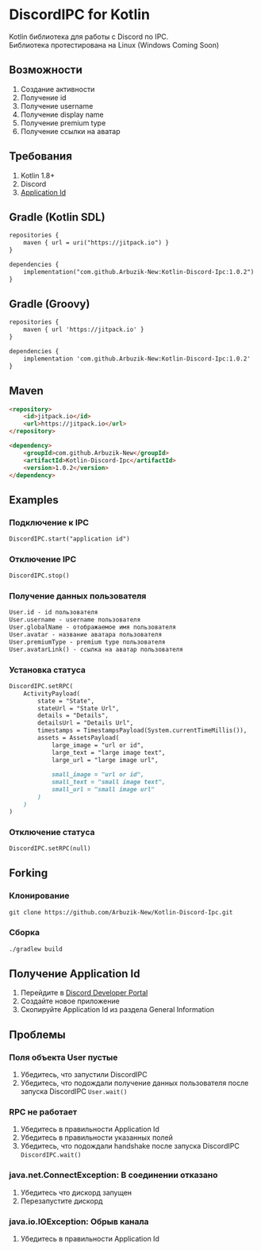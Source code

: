# DiscordIPC for Kotlin

Kotlin библиотека для работы с Discord по IPC.\
Библиотека протестирована на Linux (Windows Coming Soon)

## Возможности
1. Создание активности
2. Получение id
3. Получение username
4. Получение display name
5. Получение premium type
6. Получение ссылки на аватар

## Требования
1. Kotlin 1.8+
2. Discord
3. [Application Id](https://discord.com/developers/applications)

## Gradle (Kotlin SDL)
```markdown
repositories {
    maven { url = uri("https://jitpack.io") }
}

dependencies {
    implementation("com.github.Arbuzik-New:Kotlin-Discord-Ipc:1.0.2")
}
```

## Gradle (Groovy)
```markdown
repositories {
    maven { url 'https://jitpack.io' }
}

dependencies {
    implementation 'com.github.Arbuzik-New:Kotlin-Discord-Ipc:1.0.2'
}
```

## Maven
```markdown
<repository>
	<id>jitpack.io</id>
    <url>https://jitpack.io</url>
</repository>

<dependency>
    <groupId>com.github.Arbuzik-New</groupId>
    <artifactId>Kotlin-Discord-Ipc</artifactId>
    <version>1.0.2</version>
</dependency>
```

## Examples
### Подключение к IPC
```markdown
DiscordIPC.start("application id")
```

### Отключение IPC
```markdown
DiscordIPC.stop()
```

### Получение данных пользователя
```markdown
User.id - id пользователя
User.username - username пользователя
User.globalName - отображаемое имя пользователя
User.avatar - название аватара пользователя
User.premiumType - premium type пользователя
User.avatarLink() - ссылка на аватар пользователя
```

### Установка статуса
```markdown
DiscordIPC.setRPC(
    ActivityPayload(
        state = "State",
        stateUrl = "State Url",
        details = "Details",
        detailsUrl = "Details Url",
        timestamps = TimestampsPayload(System.currentTimeMillis()),
        assets = AssetsPayload(
            large_image = "url or id",
            large_text = "large image text",
            large_url = "large image url",
                
            small_image = "url or id",
            small_text = "small image text",
            small_url = "small image url"
        )
    )
)
```

### Отключение статуса
```markdown
DiscordIPC.setRPC(null)
```

## Forking
### Клонирование
```markdown
git clone https://github.com/Arbuzik-New/Kotlin-Discord-Ipc.git
```

### Сборка
```markdown
./gradlew build
```

## Получение Application Id
1. Перейдите в [Discord Developer Portal](https://discord.com/developers/applications)
2. Создайте новое приложение
3. Скопируйте Application Id из раздела General Information

## Проблемы
### Поля объекта User пустые
1. Убедитесь, что запустили DiscordIPC
2. Убедитесь, что подождали получение данных пользователя после запуска DiscordIPC `User.wait()`

### RPC не работает
1. Убедитесь в правильности Application Id
2. Убедитесь в правильности указанных полей
3. Убедитесь, что подождали handshake после запуска DiscordIPC `DiscordIPC.wait()`

### java.net.ConnectException: В соединении отказано
1. Убедитесь что дискорд запущен
2. Перезапустите дискорд

### java.io.IOException: Обрыв канала
1. Убедитесь в правильности Application Id
